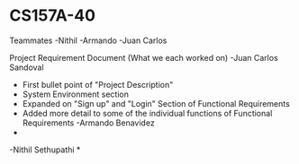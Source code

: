 # CS157A-40

Teammates
-Nithil
-Armando
-Juan Carlos

Project Requirement Document (What we each worked on)
-Juan Carlos Sandoval
  * First bullet point of "Project Description"
  * System Environment section
  * Expanded on "Sign up" and "Login" Section of Functional Requirements
  * Added more detail to some of the individual functions of Functional Requirements
-Armando Benavidez
  *
-Nithil Sethupathi
  *
